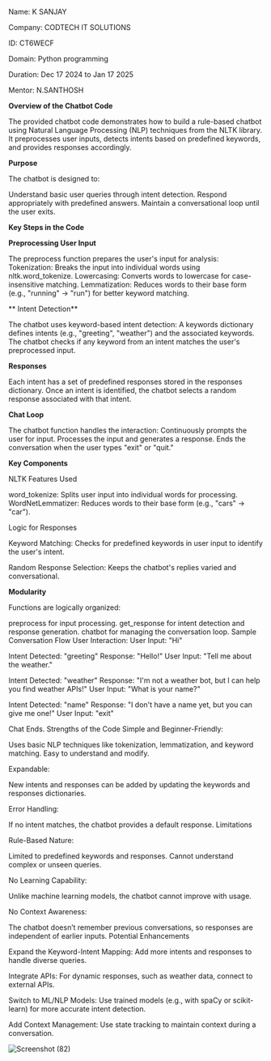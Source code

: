 Name: K SANJAY

Company: CODTECH IT SOLUTIONS

ID: CT6WECF

Domain: Python programming

Duration: Dec 17 2024 to Jan 17 2025

Mentor: N.SANTHOSH

**Overview of the Chatbot Code**

The provided chatbot code demonstrates how to build a rule-based chatbot using Natural Language Processing (NLP) techniques from the NLTK library. It preprocesses user inputs, detects intents based on predefined keywords, and provides responses accordingly.

**Purpose**

The chatbot is designed to:

Understand basic user queries through intent detection.
Respond appropriately with predefined answers.
Maintain a conversational loop until the user exits.

**Key Steps in the Code**

 **Preprocessing User Input**
 
The preprocess function prepares the user's input for analysis:
Tokenization: Breaks the input into individual words using nltk.word_tokenize.
Lowercasing: Converts words to lowercase for case-insensitive matching.
Lemmatization: Reduces words to their base form (e.g., "running" → "run") for better keyword matching.

** Intent Detection**

The chatbot uses keyword-based intent detection:
A keywords dictionary defines intents (e.g., "greeting", "weather") and the associated keywords.
The chatbot checks if any keyword from an intent matches the user's preprocessed input.

**Responses**

Each intent has a set of predefined responses stored in the responses dictionary.
Once an intent is identified, the chatbot selects a random response associated with that intent.

**Chat Loop**

The chatbot function handles the interaction:
Continuously prompts the user for input.
Processes the input and generates a response.
Ends the conversation when the user types "exit" or "quit."

**Key Components**

NLTK Features Used

word_tokenize: Splits user input into individual words for processing.
WordNetLemmatizer: Reduces words to their base form (e.g., "cars" → "car").

Logic for Responses

Keyword Matching: Checks for predefined keywords in user input to identify the user's intent.

Random Response Selection: Keeps the chatbot's replies varied and conversational.

**Modularity**

Functions are logically organized:

preprocess for input processing.
get_response for intent detection and response generation.
chatbot for managing the conversation loop.
Sample Conversation Flow
User Interaction:
User Input: "Hi"

Intent Detected: "greeting"
Response: "Hello!"
User Input: "Tell me about the weather."

Intent Detected: "weather"
Response: "I'm not a weather bot, but I can help you find weather APIs!"
User Input: "What is your name?"

Intent Detected: "name"
Response: "I don't have a name yet, but you can give me one!"
User Input: "exit"

Chat Ends.
Strengths of the Code
Simple and Beginner-Friendly:

Uses basic NLP techniques like tokenization, lemmatization, and keyword matching.
Easy to understand and modify.

Expandable:

New intents and responses can be added by updating the keywords and responses dictionaries.

Error Handling:

If no intent matches, the chatbot provides a default response.
Limitations

Rule-Based Nature:

Limited to predefined keywords and responses.
Cannot understand complex or unseen queries.

No Learning Capability:

Unlike machine learning models, the chatbot cannot improve with usage.

No Context Awareness:

The chatbot doesn’t remember previous conversations, so responses are independent of earlier inputs.
Potential Enhancements

Expand the Keyword-Intent Mapping:
Add more intents and responses to handle diverse queries.

Integrate APIs:
For dynamic responses, such as weather data, connect to external APIs.

Switch to ML/NLP Models:
Use trained models (e.g., with spaCy or scikit-learn) for more accurate intent detection.

Add Context Management:
Use state tracking to maintain context during a conversation.


![Screenshot (82)](https://github.com/user-attachments/assets/9ed90a08-8e42-4ac4-9f2c-4a0224cb4702)





